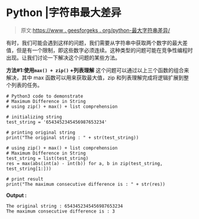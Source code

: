 # Python |字符串最大差异

> 原文:[https://www . geesforgeks . org/python-最大字符串差异/](https://www.geeksforgeeks.org/python-maximum-difference-in-string/)

有时，我们可能会遇到这样的问题，我们需要从字符串中获取两个数字的最大差值，但是有一个限制，即这些数字必须连续。这种类型的问题可能在竞争性编程时出现。让我们讨论一下解决这个问题的某些方法。

**方法#1:使用`max() + zip()` +列表理解**
这个问题可以通过以上三个函数的组合来解决，其中 max 函数可以用来获取最大值，zip 和列表理解完成将逻辑扩展到整个列表的任务。

```
# Python3 code to demonstrate
# Maximum Difference in String
# using zip() + max() + list comprehension

# initializing string 
test_string = '6543452345456987653234'

# printing original string 
print("The original string : " + str(test_string))

# using zip() + max() + list comprehension
# Maximum Difference in String
test_string = list(test_string)
res = max(abs(int(a) - int(b)) for a, b in zip(test_string, test_string[1:]))

# print result
print("The maximum consecutive difference is : " + str(res))
```

**Output :**

```
The original string : 6543452345456987653234
The maximum consecutive difference is : 3

```